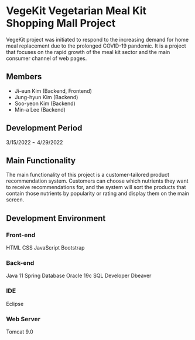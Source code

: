 VegeKit Vegetarian Meal Kit Shopping Mall Project
=============

VegeKit project was initiated to respond to the increasing demand for home meal replacement due to the prolonged COVID-19 pandemic. It is a project that focuses on the rapid growth of the meal kit sector and the main consumer channel of web pages.

Members
-------------
* Ji-eun Kim (Backend, Frontend)
* Jung-hyun Kim (Backend)
* Soo-yeon Kim (Backend)
* Min-a Lee (Backend)

Development Period
-------------
3/15/2022 ~ 4/29/2022

Main Functionality
-------------
The main functionality of this project is a customer-tailored product recommendation system. Customers can choose which nutrients they want to receive recommendations for, and the system will sort the products that contain those nutrients by popularity or rating and display them on the main screen.

Development Environment
-------------
### Front-end
HTML
CSS
JavaScript
Bootstrap

### Back-end
Java 11
Spring
Database
Oracle 19c
SQL Developer
Dbeaver

### IDE
Eclipse

### Web Server
Tomcat 9.0
